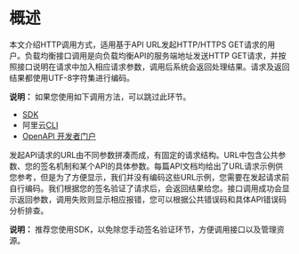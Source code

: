 # 概述

本文介绍HTTP调用方式，适用基于API URL发起HTTP/HTTPS GET请求的用户。负载均衡接口调用是向负载均衡API的服务端地址发送HTTP GET请求，并按照接口说明在请求中加入相应请求参数，调用后系统会返回处理结果。请求及返回结果都使用UTF-8字符集进行编码。

**说明：** 如果您使用如下调用方法，可以跳过此环节。

-   [SDK](https://next.api.aliyun.com/api-tools/sdk)
-   阿里云[CLI](https://help.aliyun.com/document_detail/110244.html?spm=5176.11065259.1996646101.searchclickresult.54881c9cbgM6iV)
-   [OpenAPI 开发者门户](https://next.api.aliyun.com/product/Slb)

发起API请求的URL由不同参数拼凑而成，有固定的请求结构。URL中包含公共参数、您的签名机制和某个API的具体参数。每篇API文档均给出了URL请求示例供您参考，但是为了方便显示，我们并没有编码这些URL示例，您需要在发起请求前自行编码。我们根据您的签名验证了请求后，会返回结果给您。接口调用成功会显示返回参数，调用失败则显示相应报错，您可以根据公共错误码和具体API错误码分析排查。

**说明：** 推荐您使用SDK，以免除您手动签名验证环节，方便调用接口以及管理资源。

